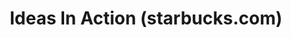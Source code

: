 ---
ee_id: '4132'
site: '1'
type: '2'
url: 2014-030-ideas-in-action
title: Ideas In Action (starbucks.com)
year: '2014'
display_year: '2014'
medium: Single channel video
dims: Variable
pitch: "​Surfing around Starbucks user forums…..."
ps: ''
live_url: ''
related: ''
youtube: https://www.youtube.com/watch?v=UWItpHYg_3Y&t=264s
related_code: ''
imgs: mystarbucksidea-2014-030-digital-still-4-database-ih.jpg,mystarbucksidea-2014-030-digital-still-5-database-ih.jpg
subheading: ''
download: ''
add_credit: ''
commission: ''
layout: things-i-made
---